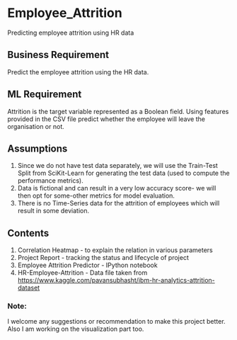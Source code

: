 # Employee_Attrition
Predicting employee attrition using HR data
## Business Requirement
Predict the employee attrition using the HR data.
## ML Requirement
Attrition is the target variable represented as a Boolean field. Using features provided in the CSV file predict whether the employee will leave the organisation or not.
## Assumptions
1.	Since we do not have test data separately, we will use the Train-Test Split from SciKit-Learn for generating the test data (used to compute the performance metrics).
2.	Data is fictional and can result in a very low accuracy score- we will then opt for some-other metrics for model evaluation.
3. There is no Time-Series data for the attrition of employees which will result in some deviation.


## Contents
1. Correlation Heatmap - to explain the relation in various parameters
2. Project Report - tracking the status and lifecycle of project
3. Employee Attrition Predictor - IPython notebook
4. HR-Employee-Attrition - Data file taken from https://www.kaggle.com/pavansubhasht/ibm-hr-analytics-attrition-dataset

### Note: 
I welcome any suggestions or recommendation to make this project better. Also I am working on the visualization part too.
